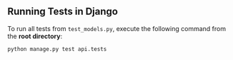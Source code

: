 ## Running Tests in Django  

To run all tests from `test_models.py`, execute the following command from the **root directory**:  

```sh
python manage.py test api.tests
